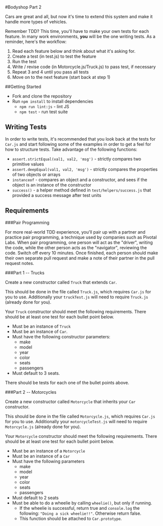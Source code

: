 #Bodyshop Part 2

Cars are great and all, but now it's time to extend this system and make it handle more types of vehicles.

Remember TDD? This time, you'll have to make your own tests for each feature. In many work environments, **you** will be the one writing tests. As a reminder, here's the workflow:

1. Read each feature below and think about what it's asking for.
2. Create a test (in test.js) to test the feature
3. Run the test
4. Write / revise code (in Motorcycle.js/Truck.js) to pass test, if necessary
5. Repeat 3 and 4 until you pass all tests
6. Move on to the next feature (start back at step 1)

##Getting Started

* Fork and clone the repository
* Run `npm install` to install dependencies
  * `npm run lint:js` - lint JS
  * `npm test` - run test suite

## Writing Tests

In order to write tests, it's recommended that you look back at the tests for `Car.js` and start following some of the examples in order to get a feel for how to structure tests. Take advantage of the following functions:

* `assert.strictEqual(val1, val2, 'msg')` - strictly compares two primitive values
* `assert.deepEqual(val1, val2, 'msg')` - strictly compares the properties of two objects or arrays
* `instanceof` - compares an object and a constructor, and sees if the object is an instance of the constructor
* `success()` - a helper method defined in `test/helpers/success.js` that provided a success message after test units

## Requirements

###Pair Programming

For more real-world TDD experience, you'll pair up with a partner and practice pair programming, a technique used by companies such as Pivotal Labs. When pair programming, one person will act as the "driver", writing the code, while the other person acts as the "navigator", reviewing the code. Switch off every 10 minutes. Once finished, each person should make their own separate pull request and make a note of their partner in the pull request notes.

###Part 1 -- Trucks

Create a new constructor called `Truck` that extends `Car`.

This should be done in the file called `Truck.js`, which requires `Car.js` for you to use. Additionally your `truckTest.js` will need to require `Truck.js` (already done for you).

Your `Truck` constructor should meet the following requirements. There should be at least one test for each bullet point below.

* Must be an instance of `Truck`
* Must be an instance of `Car`.
* Must have the following constructor parameters:
  * make
  * model
  * year
  * color
  * seats
  * passengers
* Must default to 3 seats.

There should be tests for each one of the bullet points above.

###Part 2 -- Motorcycles

Create a new constructor called `Motorcycle` that inherits your `Car` constructor.

This should be done in the file called `Motorcycle.js`, which requires `Car.js` for you to use. Additionally your `motorcycleTest.js` will need to require `Motorcycle.js` (already done for you).

Your `Motorcycle` constructor should meet the following requirements. There should be at least one test for each bullet point below.

* Must be an instance of a `Motorcycle`
* Must be an instance of a `Car`
* Must have the following parameters
  * make
  * model
  * year
  * color
  * seats
  * passengers
* Must default to 2 seats
* Must be able to do a wheelie by calling `wheelie()`, but only if running.
  * If the wheelie is successful, return true and `console.log` the following: `"Doing a sick wheelie!!"`. Otherwise return false.
  * This function should be attached to `Car.prototype`.
